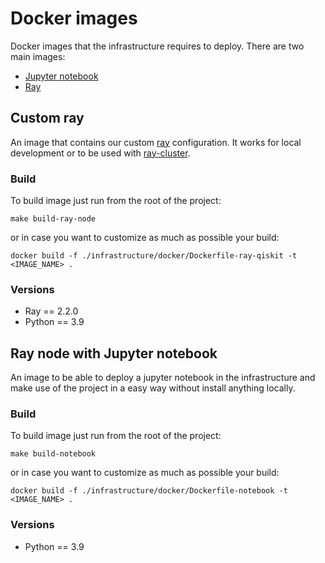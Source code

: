 # Docker images

Docker images that the infrastructure requires to deploy. There are two main images:
- [Jupyter notebook](#ray-node-with-jupyter-notebook)
- [Ray](#custom-ray)


## Custom ray

An image that contains our custom [ray](https://github.com/ray-project/ray) configuration.
It works for local development or to be used with [ray-cluster](https://docs.ray.io/en/latest/cluster/getting-started.html).



### Build
To build image just run from the root of the project:

```shell
make build-ray-node
```

or in case you want to customize as much as possible your build:

```shell
docker build -f ./infrastructure/docker/Dockerfile-ray-qiskit -t <IMAGE_NAME> .
```

### Versions
- Ray == 2.2.0
- Python == 3.9


## Ray node with Jupyter notebook

An image to be able to deploy a jupyter notebook in the infrastructure and make use of the project in a easy way without install anything locally.

### Build
To build image just run from the root of the project:

```shell
make build-notebook
```

or in case you want to customize as much as possible your build:

```shell
docker build -f ./infrastructure/docker/Dockerfile-notebook -t <IMAGE_NAME> .
```

### Versions
- Python == 3.9
